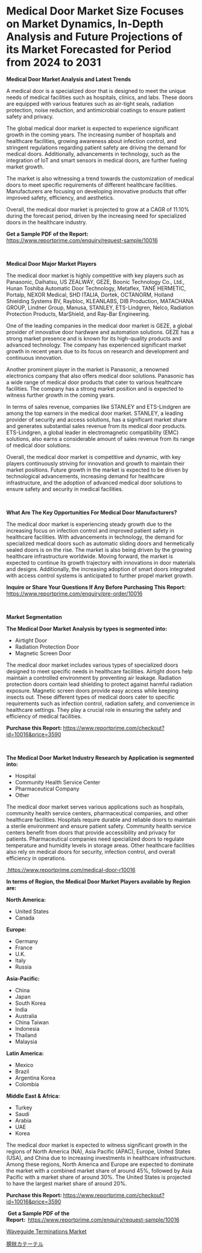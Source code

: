 <p><h1>Medical Door Market Size Focuses on Market Dynamics, In-Depth Analysis and Future Projections of its Market Forecasted for Period from 2024 to 2031</h1></p><p><strong>Medical Door Market Analysis and Latest Trends</strong></p>
<p><p>A medical door is a specialized door that is designed to meet the unique needs of medical facilities such as hospitals, clinics, and labs. These doors are equipped with various features such as air-tight seals, radiation protection, noise reduction, and antimicrobial coatings to ensure patient safety and privacy.</p><p>The global medical door market is expected to experience significant growth in the coming years. The increasing number of hospitals and healthcare facilities, growing awareness about infection control, and stringent regulations regarding patient safety are driving the demand for medical doors. Additionally, advancements in technology, such as the integration of IoT and smart sensors in medical doors, are further fueling market growth.</p><p>The market is also witnessing a trend towards the customization of medical doors to meet specific requirements of different healthcare facilities. Manufacturers are focusing on developing innovative products that offer improved safety, efficiency, and aesthetics.</p><p>Overall, the medical door market is projected to grow at a CAGR of 11.10% during the forecast period, driven by the increasing need for specialized doors in the healthcare industry.</p></p>
<p><strong>Get a Sample PDF of the Report:&nbsp;</strong> <a href="https://www.reportprime.com/enquiry/request-sample/10016">https://www.reportprime.com/enquiry/request-sample/10016</a></p>
<p>&nbsp;</p>
<p><strong>Medical Door Major Market Players</strong></p>
<p><p>The medical door market is highly competitive with key players such as Panasonic, Daihatsu, US ZEALWAY, GEZE, Boonic Technology Co., Ltd., Hunan Toshiba Automatic Door Technology, Metaflex, TANÉ HERMETIC, Portalp, NEXOR Medical, SHD ITALIA, Dortek, OCTANORM, Holland Shielding Systems BV, Raybloc, KLEANLABS, DIB Production, MATACHANA GROUP, Lindner Group, Manusa, STANLEY, ETS-Lindgren, Nelco, Radiation Protection Products, MarShield, and Ray-Bar Engineering.</p><p>One of the leading companies in the medical door market is GEZE, a global provider of innovative door hardware and automation solutions. GEZE has a strong market presence and is known for its high-quality products and advanced technology. The company has experienced significant market growth in recent years due to its focus on research and development and continuous innovation.</p><p>Another prominent player in the market is Panasonic, a renowned electronics company that also offers medical door solutions. Panasonic has a wide range of medical door products that cater to various healthcare facilities. The company has a strong market position and is expected to witness further growth in the coming years.</p><p>In terms of sales revenue, companies like STANLEY and ETS-Lindgren are among the top earners in the medical door market. STANLEY, a leading provider of security and access solutions, has a significant market share and generates substantial sales revenue from its medical door products. ETS-Lindgren, a global leader in electromagnetic compatibility (EMC) solutions, also earns a considerable amount of sales revenue from its range of medical door solutions.</p><p>Overall, the medical door market is competitive and dynamic, with key players continuously striving for innovation and growth to maintain their market positions. Future growth in the market is expected to be driven by technological advancements, increasing demand for healthcare infrastructure, and the adoption of advanced medical door solutions to ensure safety and security in medical facilities.</p></p>
<p>&nbsp;</p>
<p><strong>What Are The Key Opportunities For Medical Door Manufacturers?</strong></p>
<p><p>The medical door market is experiencing steady growth due to the increasing focus on infection control and improved patient safety in healthcare facilities. With advancements in technology, the demand for specialized medical doors such as automatic sliding doors and hermetically sealed doors is on the rise. The market is also being driven by the growing healthcare infrastructure worldwide. Moving forward, the market is expected to continue its growth trajectory with innovations in door materials and designs. Additionally, the increasing adoption of smart doors integrated with access control systems is anticipated to further propel market growth.</p></p>
<p><strong>Inquire or Share Your Questions If Any Before Purchasing This Report:</strong> <a href="https://www.reportprime.com/enquiry/pre-order/10016">https://www.reportprime.com/enquiry/pre-order/10016</a></p>
<p>&nbsp;</p>
<p><strong>Market Segmentation</strong></p>
<p><strong>The Medical Door Market Analysis by types is segmented into:</strong></p>
<p><ul><li>Airtight Door</li><li>Radiation Protection Door</li><li>Magnetic Screen Door</li></ul></p>
<p><p>The medical door market includes various types of specialized doors designed to meet specific needs in healthcare facilities. Airtight doors help maintain a controlled environment by preventing air leakage. Radiation protection doors contain lead shielding to protect against harmful radiation exposure. Magnetic screen doors provide easy access while keeping insects out. These different types of medical doors cater to specific requirements such as infection control, radiation safety, and convenience in healthcare settings. They play a crucial role in ensuring the safety and efficiency of medical facilities.</p></p>
<p><strong>Purchase this Report:&nbsp;</strong><a href="https://www.reportprime.com/checkout?id=10016&price=3590">https://www.reportprime.com/checkout?id=10016&price=3590</a></p>
<p>&nbsp;</p>
<p><strong>The Medical Door Market Industry Research by Application is segmented into:</strong></p>
<p><ul><li>Hospital</li><li>Community Health Service Center</li><li>Pharmaceutical Company</li><li>Other</li></ul></p>
<p><p>The medical door market serves various applications such as hospitals, community health service centers, pharmaceutical companies, and other healthcare facilities. Hospitals require durable and reliable doors to maintain a sterile environment and ensure patient safety. Community health service centers benefit from doors that provide accessibility and privacy for patients. Pharmaceutical companies need specialized doors to regulate temperature and humidity levels in storage areas. Other healthcare facilities also rely on medical doors for security, infection control, and overall efficiency in operations.</p></p>
<p><a href="https://www.reportprime.com/medical-door-r10016">&nbsp;https://www.reportprime.com/medical-door-r10016</a></p>
<p><strong>In terms of Region, the Medical Door Market Players available by Region are:</strong></p>
<p>
    <p> <strong> North America: </strong>
        <ul>
            <li>United States</li>
            <li>Canada</li>
        </ul>
        </p> 
    <p> <strong> Europe: </strong>
        <ul>
            <li>Germany</li>
            <li>France</li>
            <li>U.K.</li>
            <li>Italy</li>
            <li>Russia</li>
        </ul>
        </p> 
    <p> <strong> Asia-Pacific: </strong>
        <ul>
            <li>China</li>
            <li>Japan</li>
            <li>South Korea</li>
            <li>India</li>
            <li>Australia</li>
            <li>China Taiwan</li>
            <li>Indonesia</li>
            <li>Thailand</li>
            <li>Malaysia</li>
        </ul>
        </p> 
    <p> <strong> Latin America: </strong>
        <ul>
            <li>Mexico</li>
            <li>Brazil</li>
            <li>Argentina Korea</li>
            <li>Colombia</li>
        </ul>
        </p> 
    <p> <strong> Middle East & Africa: </strong>
        <ul>
            <li>Turkey</li>
            <li>Saudi</li>
            <li>Arabia</li>
            <li>UAE</li>
            <li>Korea</li>
        </ul>
    </p>
    </p>
<p><p>The medical door market is expected to witness significant growth in the regions of North America (NA), Asia Pacific (APAC), Europe, United States (USA), and China due to increasing investments in healthcare infrastructure. Among these regions, North America and Europe are expected to dominate the market with a combined market share of around 45%, followed by Asia Pacific with a market share of around 30%. The United States is projected to have the largest market share of around 20%.</p></p>
<p><strong>Purchase this Report: </strong><a href="https://www.reportprime.com/checkout?id=10016&price=3590">https://www.reportprime.com/checkout?id=10016&price=3590</a></p>
<p>&nbsp;<strong>Get a Sample PDF of the Report:&nbsp;&nbsp;</strong><a href="https://www.reportprime.com/enquiry/request-sample/10016">https://www.reportprime.com/enquiry/request-sample/10016</a></p>
<p><strong></strong></p>
<p><p><a href="https://meowing-canidae-761.notion.site/Waveguide-Terminations-Market-Furnishes-Information-on-Market-Share-Market-Trends-and-Market-Growt-08a6bbefca524f019b71a337005e1a35">Waveguide Terminations Market</a></p><p><a href="https://medium.com/@eugenethompson65/%E5%B0%BF%E9%81%93%E3%82%AB%E3%83%86%E3%83%BC%E3%83%86%E3%83%AB%E5%B8%82%E5%A0%B4%E8%A6%8F%E6%A8%A1%E3%81%AF-%E3%82%B0%E3%83%AD%E3%83%BC%E3%83%90%E3%83%AB%E7%94%A3%E6%A5%AD%E3%81%AB%E3%81%8A%E3%81%91%E3%82%8B%E6%9C%80%E9%81%A9%E3%81%AA%E3%83%9E%E3%83%BC%E3%82%B1%E3%83%86%E3%82%A3%E3%83%B3%E3%82%B0%E3%83%81%E3%83%A3%E3%83%8D%E3%83%AB%E3%82%92%E7%A4%BA%E3%81%97%E3%81%A6%E3%81%84%E3%81%BE%E3%81%99-71d51ae50d3c">膀胱カテーテル</a></p></p>